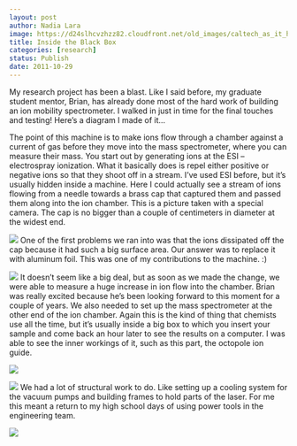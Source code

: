 ```yaml
---
layout: post
author: Nadia Lara
image: https://d24slhcvzhzz82.cloudfront.net/old_images/caltech_as_it_happens/6a0105349b8251970b0154366a79de970c.jpg
title: Inside the Black Box
categories: [research]
status: Publish
date: 2011-10-29
---
```



My research project has been a blast. Like I said before, my graduate student mentor, Brian, has already done most of the hard work of building an ion mobility spectrometer. I walked in just in time for the final touches and testing! Here’s a diagram I made of it…

The point of this machine is to make ions flow through a chamber against a current of gas before they move into the mass spectrometer, where you can measure their mass. You start out by generating ions at the ESI – electrospray ionization. What it basically does is repel either positive or negative ions so that they shoot off in a stream. I’ve used ESI before, but it’s usually hidden inside a machine. Here I could actually see a stream of ions flowing from a needle towards a brass cap that captured them and passed them along into the ion chamber. This is a picture taken with a special camera. The cap is no bigger than a couple of centimeters in diameter at the widest end.


![](https://d24slhcvzhzz82.cloudfront.net/old_images/caltech_as_it_happens/6a0105349b8251970b01539296ed8a970b.jpg)
One of the first problems we ran into was that the ions dissipated off the cap because it had such a big surface area. Our answer was to replace it with aluminum foil. This was one of my contributions to the machine. :)

![](https://d24slhcvzhzz82.cloudfront.net/old_images/caltech_as_it_happens/6a0105349b8251970b0154366a7d89970c.jpg)
It doesn’t seem like a big deal, but as soon as we made the change, we were able to measure a huge increase in ion flow into the chamber. Brian was really excited because he’s been looking forward to this moment for a couple of years. We also needed to set up the mass spectrometer at the other end of the ion chamber. Again this is the kind of thing that chemists use all the time, but it’s usually inside a big box to which you insert your sample and come back an hour later to see the results on a computer. I was able to see the inner workings of it, such as this part, the octopole ion guide.


![](https://d24slhcvzhzz82.cloudfront.net/old_images/caltech_as_it_happens/6a0105349b8251970b0162fbec425e970d.jpg)


![](https://d24slhcvzhzz82.cloudfront.net/old_images/caltech_as_it_happens/6a0105349b8251970b0162fbec4399970d.jpg)
We had a lot of structural work to do. Like setting up a cooling system for the vacuum pumps and building frames to hold parts of the laser. For me this meant a return to my high school days of using power tools in the engineering team.


![](https://d24slhcvzhzz82.cloudfront.net/old_images/caltech_as_it_happens/6a0105349b8251970b0154366a81ac970c.jpg)
